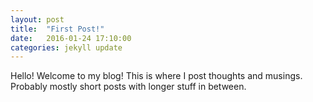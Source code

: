 ```yaml
---
layout: post
title:  "First Post!"
date:   2016-01-24 17:10:00
categories: jekyll update
---
```


Hello! Welcome to my blog! This is where I post thoughts and musings. Probably mostly short posts with longer stuff in between.